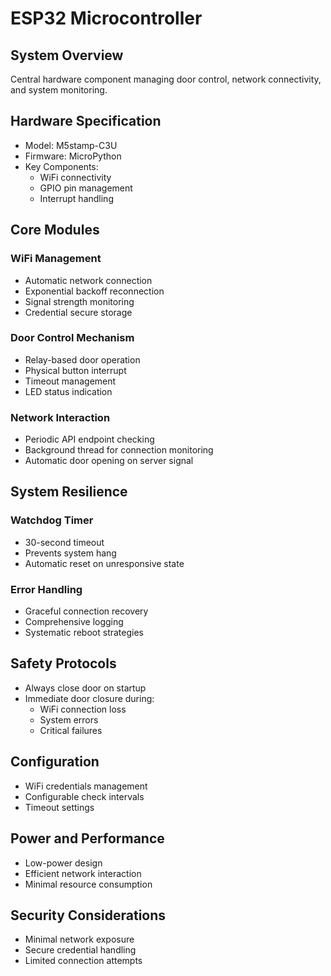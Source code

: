 # ESP32 Microcontroller

## System Overview
Central hardware component managing door control, network connectivity, and system monitoring.

## Hardware Specification
- Model: M5stamp-C3U
- Firmware: MicroPython
- Key Components:
  * WiFi connectivity
  * GPIO pin management
  * Interrupt handling

## Core Modules

### WiFi Management
- Automatic network connection
- Exponential backoff reconnection
- Signal strength monitoring
- Credential secure storage

### Door Control Mechanism
- Relay-based door operation
- Physical button interrupt
- Timeout management
- LED status indication

### Network Interaction
- Periodic API endpoint checking
- Background thread for connection monitoring
- Automatic door opening on server signal

## System Resilience

### Watchdog Timer
- 30-second timeout
- Prevents system hang
- Automatic reset on unresponsive state

### Error Handling
- Graceful connection recovery
- Comprehensive logging
- Systematic reboot strategies

## Safety Protocols
- Always close door on startup
- Immediate door closure during:
  * WiFi connection loss
  * System errors
  * Critical failures

## Configuration
- WiFi credentials management
- Configurable check intervals
- Timeout settings

## Power and Performance
- Low-power design
- Efficient network interaction
- Minimal resource consumption

## Security Considerations
- Minimal network exposure
- Secure credential handling
- Limited connection attempts
